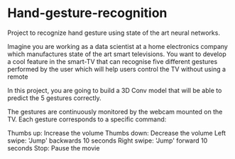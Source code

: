 # Hand-gesture-recognition
Project to recognize hand gesture using state of the art neural networks.


Imagine you are working as a data scientist at a home electronics company which manufactures state of the art smart televisions. You want to develop a cool feature in the smart-TV that can recognise five different gestures performed by the user which will help users control the TV without using a remote



In this project, you are going to build a 3D Conv model that will be able to predict the 5 gestures correctly.




The gestures are continuously monitored by the webcam mounted on the TV. Each gesture corresponds to a specific command:

Thumbs up: Increase the volume
Thumbs down: Decrease the volume
Left swipe: 'Jump' backwards 10 seconds
Right swipe: 'Jump' forward 10 seconds
Stop: Pause the movie



